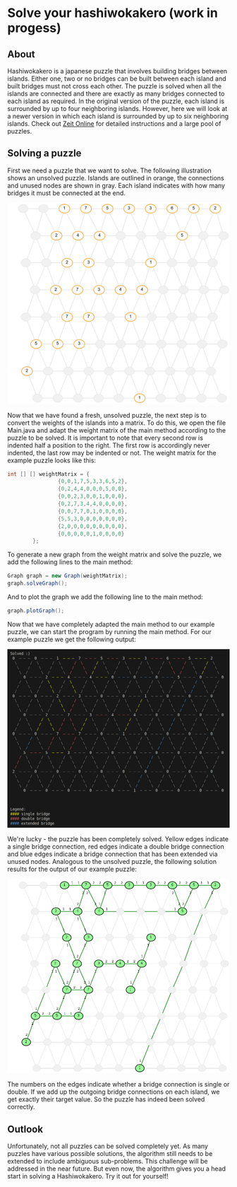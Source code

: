 # Solve your hashiwokakero (work in progess)

## About
Hashiwokakero is a japanese puzzle that involves building bridges between islands. Either one, two or no bridges can be built between each island and built bridges must not cross each other. The puzzle is solved when all the islands are connected and there are exactly as many bridges connected to each island as required. In the original version of the puzzle, each island is surrounded by up to four neighboring islands. However, here we will look at a newer version in which each island is surrounded by up to six neighboring islands.
Check out [Zeit Online](https://spiele.zeit.de/hashiwokakero/) for detailed instructions and a large pool of puzzles.

## Solving a puzzle

First we need a puzzle that we want to solve. The following illustration shows an unsolved puzzle. Islands are outlined in orange, the connections and unused nodes are shown in gray. Each island indicates with how many bridges it must be connected at the end.


<p align="center">
    <img width="700" src="./src/doc/img/example_puzzle.png">
</p>

Now that we have found a fresh, unsolved puzzle, the next step is to convert the weights of the islands into a matrix. To do this, we open the file Main.java and adapt the weight matrix of the main method according to the puzzle to be solved. It is important to note that every second row is indented half a position to the right. The first row is accordingly never indented, the last row may be indented or not. 
The weight matrix for the example puzzle looks like this:

```java
int [] [] weightMatrix = {
                {0,0,1,7,5,3,3,6,5,2},
                {0,2,4,4,0,0,0,5,0,0},
                {0,0,2,3,0,0,1,0,0,0},
                {0,2,7,3,4,4,0,0,0,0},
                {0,0,7,7,0,1,0,0,0,0},
                {5,5,3,0,0,0,0,0,0,0},
                {2,0,0,0,0,0,0,0,0,0},
                {0,0,0,0,0,1,0,0,0,0}
        };
```

To generate a new graph from the weight matrix and solve the puzzle, we add the following lines to the main method:

```java               
Graph graph = new Graph(weightMatrix);
graph.solveGraph();
```
And to plot the graph we add the following line to the main method:

```java
graph.plotGraph();
```

Now that we have completely adapted the main method to our example puzzle, we can start the program by running the main method. For our example puzzle we get the following output:

<p align="center">
        <img width="700" src="./src/doc/img/example_puzzle_console_output.png">
</p>

We're lucky - the puzzle has been completely solved. Yellow edges indicate a single bridge connection, red edges indicate a double bridge connection and blue edges indicate a bridge connection that has been extended via unused nodes. 
Analogous to the unsolved puzzle, the following solution results for the output of our example puzzle:


<p align="center">
  <img width="700" src="./src/doc/img/example_puzzle_solved.png">
</p>

The numbers on the edges indicate whether a bridge connection is single or double. If we add up the outgoing bridge connections on each island, we get exactly their target value. So the puzzle has indeed been solved correctly.

## Outlook
Unfortunately, not all puzzles can be solved completely yet. As many puzzles have various possible solutions, the algorithm still needs to be extended to include ambiguous sub-problems. This challenge will be addressed in the near future.
But even now, the algorithm gives you a head start in solving a Hashiwokakero. Try it out for yourself!